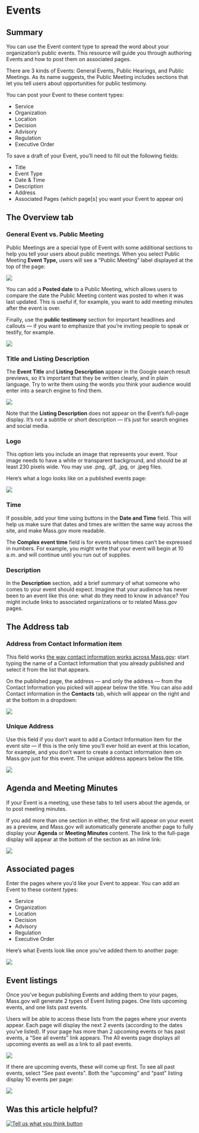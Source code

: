 # Events

## Summary

You can use the Event content type to spread the word about your organization’s public events. This resource will guide you through authoring Events and how to post them on associated pages.

There are 3 kinds of Events: General Events, Public Hearings, and Public Meetings. As its name suggests, the Public Meeting includes sections that let you tell users about opportunities for public testimony.

You can post your Event to these content types:

* Service
* Organization
* Location
* Decision
* Advisory
* Regulation
* Executive Order

To save a draft of your Event, you’ll need to fill out the following fields:

* Title
* Event Type
* Date & Time
* Description
* Address
* Associated Pages \(which page\[s\] you want your Event to appear on\)

## The Overview tab

### General Event vs. Public Meeting

Public Meetings are a special type of Event with some additional sections to help you tell your users about public meetings. When you select Public Meeting **Event Type,** users will see a “Public Meeting” label displayed at the top of the page:

![](https://cdn-images-1.medium.com/max/800/1*c33PPo5DujBECzsI6MUAWQ.jpeg)

You can add a **Posted date** to a Public Meeting, which allows users to compare the date the Public Meeting content was posted to when it was last updated. This is useful if, for example, you want to add meeting minutes after the event is over.

Finally, use the **public testimony** section for important headlines and callouts — if you want to emphasize that you’re inviting people to speak or testify, for example.

![](https://cdn-images-1.medium.com/max/800/1*f1tELhueU3WDTl4Fk1HB1Q.jpeg)

### Title and Listing Description

The **Event Title** and **Listing Description** appear in the Google search result previews, so it’s important that they be written clearly, and in plain language. Try to write them using the words you think your audience would enter into a search engine to find them.

![](https://cdn-images-1.medium.com/max/1000/1*Ns0G_muq-nGbrrMPVzMRQg.jpeg)

Note that the **Listing Description** does not appear on the Event’s full-page display. It’s not a subtitle or short description — it’s just for search engines and social media.

### Logo

This option lets you include an image that represents your event. Your image needs to have a white or transparent background, and should be at least 230 pixels wide. You may use .png, .gif, .jpg, or .jpeg files.

Here’s what a logo looks like on a published events page:

![](https://cdn-images-1.medium.com/max/1000/1*7ToiDiOvlPXigAu9nfObXg.jpeg)

### Time

If possible, add your time using buttons in the **Date and Time** field. This will help us make sure that dates and times are written the same way across the site, and make Mass.gov more readable.

The **Complex event time** field is for events whose times can’t be expressed in numbers. For example, you might write that your event will begin at 10 a.m. and will continue until you run out of supplies.

### Description

In the **Description** section, add a brief summary of what someone who comes to your event should expect. Imagine that your audience has never been to an event like this one: what do they need to know in advance? You might include links to associated organizations or to related Mass.gov pages.

## The Address tab

### **Address from Contact Information item**

This field works [the way contact information works across Mass.gov](contact-information-items.md): start typing the name of a Contact Information that you already published and select it from the list that appears.

On the published page, the address — and only the address — from the Contact Information you picked will appear below the title. You can also add Contact information in the **Contacts** tab, which will appear on the right and at the bottom in a dropdown:

![](https://cdn-images-1.medium.com/max/1000/1*LoIIpRHnr3dkvBgFhIrzLw.jpeg)

### **Unique Address**

Use this field if you don’t want to add a Contact Information item for the event site — if this is the only time you’ll ever hold an event at this location, for example, and you don’t want to create a contact information item on Mass.gov just for this event. The unique address appears below the title.

![](https://cdn-images-1.medium.com/max/1000/1*GMfSbBlNJew6tqO-NVy7NQ.jpeg)

## Agenda and Meeting Minutes

If your Event is a meeting, use these tabs to tell users about the agenda, or to post meeting minutes.

If you add more than one section in either, the first will appear on your event as a preview, and Mass.gov will automatically generate another page to fully display your **Agenda** or **Meeting Minutes** content. The link to the full-page display will appear at the bottom of the section as an inline link:

![](https://cdn-images-1.medium.com/max/800/1*4GOxCsQrELhn3ujBbEBpww.jpeg)

## Associated pages

Enter the pages where you’d like your Event to appear. You can add an Event to these content types:

* Service
* Organization
* Location
* Decision
* Advisory
* Regulation
* Executive Order

Here’s what Events look like once you’ve added them to another page:

![](https://cdn-images-1.medium.com/max/1000/1*wL2dFwHpgmnAKLQHx2IkBg.jpeg)

## Event listings

Once you’ve begun publishing Events and adding them to your pages, Mass.gov will generate 2 types of Event listing pages. One lists upcoming events, and one lists past events.

Users will be able to access these lists from the pages where your events appear. Each page will display the next 2 events \(according to the dates you’ve listed\). If your page has more than 2 upcoming events or has past events, a “See all events” link appears. The All events page displays all upcoming events as well as a link to all past events.

![](https://cdn-images-1.medium.com/max/800/1*uXq_f2DstE1RC3Sdh-cAHQ.jpeg)

If there are upcoming events, these will come up first. To see all past events, select "See past events". Both the “upcoming” and “past” listing display 10 events per page:

![](https://github.com/gdesrosiers/TEST-mass.gov-KB/tree/5bf119f2287d7e493534e6cae69bdd08c0869d39/.gitbook/assets/events-mass-gov.png)

## Was this article helpful?

[![Tell us what you think button](https://blobscdn.gitbook.com/v0/b/gitbook-28427.appspot.com/o/assets%2F-LJ04qJGAHkvdE13BfdG%2F-LSz77NBAwnSNpMPT3df%2F-LSz7xSmyKXltd4avaCt%2FKB%20survey%20button%20POC%202.png?alt=media&token=8d071cab-8b95-48a3-a332-13e3fc8d9f96)](https://massgov.formstack.com/forms/mass_gov_knowledge_base_feedback?article=events)

